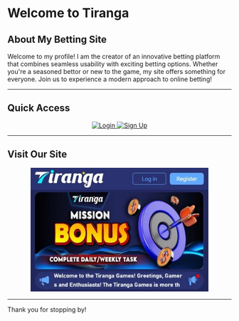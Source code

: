 # Welcome to Tiranga

## About My Betting Site
Welcome to my profile! I am the creator of an innovative betting platform that combines seamless usability with exciting betting options. Whether you're a seasoned bettor or new to the game, my site offers something for everyone. Join us to experience a modern approach to online betting!

---

## Quick Access

<div align="center">
    <a href="https://tirangagame.org/#/register?invitationCode=6666648424" target="_blank">
        <img src="https://img.shields.io/badge/Login-0078D4?style=for-the-badge&logo=login&logoColor=white" alt="Login">
    </a>
    <a href="https://tirangagame.org/#/register?invitationCode=6666648424" target="_blank">
        <img src="https://img.shields.io/badge/Sign_Up-28a745?style=for-the-badge&logo=signup&logoColor=white" alt="Sign Up">
    </a>
</div>

---

## Visit Our Site

<div align="center">
    <a href="https://tirangagame.org/#/register?invitationCode=6666648424" target="_blank">
        <img src="https://github.com/Tweb45/Tiranga-login/blob/main/Tiranga-Games-Homepage.jpg?raw=true" alt="Visit My Betting Site" width="400">
    </a>
</div>

---

Thank you for stopping by!
